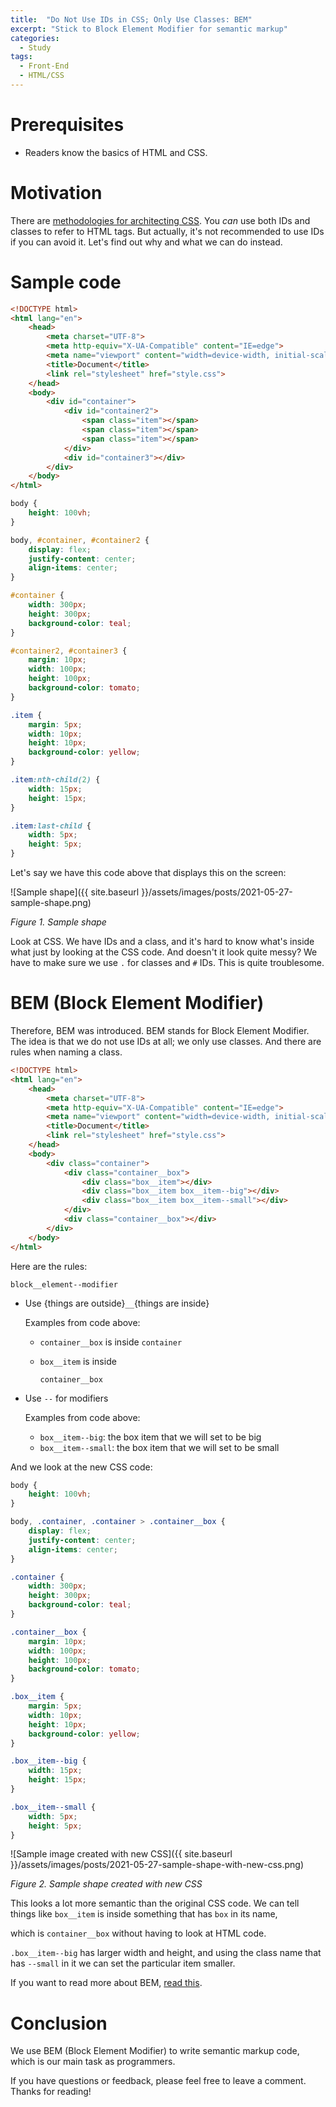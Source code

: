```yaml
---
title:  "Do Not Use IDs in CSS; Only Use Classes: BEM"
excerpt: "Stick to Block Element Modifier for semantic markup"
categories:
  - Study
tags:
  - Front-End
  - HTML/CSS
---
```


# Prerequisites

- Readers know the basics of HTML and CSS.

# Motivation

There are [methodologies for architecting CSS](https://valoremreply.com/post/5_css_methodologies/). You *can* use both IDs and classes to refer to HTML tags. But actually, it's not recommended to use IDs if you can avoid it. Let's find out why and what we can do instead.

# Sample code

```html
<!DOCTYPE html>
<html lang="en">
    <head>
        <meta charset="UTF-8">
        <meta http-equiv="X-UA-Compatible" content="IE=edge">
        <meta name="viewport" content="width=device-width, initial-scale=1.0">
        <title>Document</title>
        <link rel="stylesheet" href="style.css">
    </head>
    <body>
        <div id="container">
            <div id="container2">
                <span class="item"></span>
                <span class="item"></span>
                <span class="item"></span>
            </div>
            <div id="container3"></div>
        </div>
    </body>
</html>
```

```css
body {
    height: 100vh;
}

body, #container, #container2 {
    display: flex;
    justify-content: center;
    align-items: center;
}

#container {
    width: 300px;
    height: 300px;
    background-color: teal;
}

#container2, #container3 {
    margin: 10px;
    width: 100px;
    height: 100px;
    background-color: tomato;
}

.item {
    margin: 5px;
    width: 10px;
    height: 10px;
    background-color: yellow;
}

.item:nth-child(2) {
    width: 15px;
    height: 15px;
}

.item:last-child {
    width: 5px;
    height: 5px;
}
```

Let's say we have this code above that displays this on the screen:

![Sample shape]({{ site.baseurl }}/assets/images/posts/2021-05-27-sample-shape.png)

*Figure 1. Sample shape*

Look at CSS. We have IDs and a class, and it's hard to know what's inside what just by looking at the CSS code. And doesn't it look quite messy? We have to make sure we use <code>.</code> for classes and <code>#</code> IDs. This is quite troublesome.

# BEM (Block Element Modifier)

Therefore, BEM was introduced. BEM stands for Block Element Modifier. The idea is that we do not use IDs at all; we only use classes. And there are rules when naming a class.

```html
<!DOCTYPE html>
<html lang="en">
    <head>
        <meta charset="UTF-8">
        <meta http-equiv="X-UA-Compatible" content="IE=edge">
        <meta name="viewport" content="width=device-width, initial-scale=1.0">
        <title>Document</title>
        <link rel="stylesheet" href="style.css">
    </head>
    <body>
        <div class="container">
            <div class="container__box">
                <div class="box__item"></div>
                <div class="box__item box__item--big"></div>
                <div class="box__item box__item--small"></div>
            </div>
            <div class="container__box"></div>
        </div>
    </body>
</html>
```

Here are the rules:

<code>block__element--modifier</code>

- Use {things are outside}<code>__</code>{things are inside}

  Examples from code above:

  - <code>container__box</code> is inside <code>container</code>

  - <code>box__item</code> is inside

    <code>container__box</code>

- Use <code>--</code> for modifiers

  Examples from code above:

  - <code>box__item--big</code>: the box item that we will set to be big
  - <code>box__item--small</code>: the box item that we will set to be small

And we look at the new CSS code:

```css
body {
    height: 100vh;
}

body, .container, .container > .container__box {
    display: flex;
    justify-content: center;
    align-items: center;
}

.container {
    width: 300px;
    height: 300px;
    background-color: teal;
}

.container__box {
    margin: 10px;
    width: 100px;
    height: 100px;
    background-color: tomato;
}

.box__item {
    margin: 5px;
    width: 10px;
    height: 10px;
    background-color: yellow;
}

.box__item--big {
    width: 15px;
    height: 15px;
}

.box__item--small {
    width: 5px;
    height: 5px;
}
```

![Sample image created with new CSS]({{ site.baseurl }}/assets/images/posts/2021-05-27-sample-shape-with-new-css.png)

*Figure 2. Sample shape created with new CSS*

This looks a lot more semantic than the original CSS code. We can tell things like <code>box__item</code> is inside something that has <code>box</code> in its name,

which is <code>container__box</code> without having to look at HTML code.

<code>.box__item--big</code> has larger width and height, and using the class name that has <code>--small</code> in it we can set the particular item smaller.

If you want to read more about BEM, [read this](http://getbem.com/naming/).

# Conclusion

We use BEM (Block Element Modifier) to write semantic markup code, which is our main task as programmers.

If you have questions or feedback, please feel free to leave a comment. Thanks for reading!